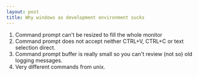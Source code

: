 ```yaml
---
layout: post
title: Why windows as development environment sucks
---
```


1. Command prompt can't be resized to fill the whole monitor
2. Command prompt does not accept neither CTRL+V, CTRL+C or text selection direct.
3. Command prompt buffer is really small so you can't review (not so) old logging messages.
4. Very different commands from unix.
